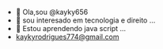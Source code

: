 - 👋 Ola,sou @kayky656
- 👀 sou interesado em tecnologia e direito ...
- 🌱 Estou aprendendo java script ...
- kaykyrodrigues774@gmail.com

<!---
kayky656/kayky656 is a ✨ special ✨ repository because its `README.md` (this file) appears on your GitHub profile.
You can click the Preview link to take a look at your changes.
--->

